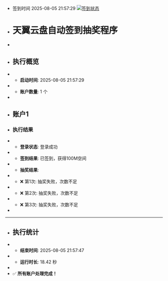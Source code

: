- 签到时间 2025-08-05 21:57:29 [![签到状态](https://github.com/Tapuach/189pan/actions/workflows/main.yml/badge.svg?branch=main)](https://github.com/Tapuach/189pan/actions/workflows/main.yml)
- # 天翼云盘自动签到抽奖程序
- 
- ## 执行概览
- - **启动时间**: 2025-08-05 21:57:29
- - **账户数量**: 1 个
- 
- ## 账户1
- ### 执行结果
- - **登录状态**: 登录成功
- - **签到结果**: 已签到，获得100M空间
- - **抽奖结果**:
-   - ❌ 第1次: 抽奖失败，次数不足
-   - ❌ 第2次: 抽奖失败，次数不足
-   - ❌ 第3次: 抽奖失败，次数不足
- 
- ---
- ## 执行统计
- - **结束时间**: 2025-08-05 21:57:47
- - **运行时长**: 18.42 秒
- 
- ✅ **所有账户处理完成！**
